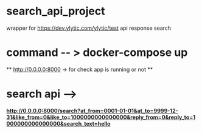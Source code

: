 # search_api_project
 wrapper for https://dev.ylytic.com/ylytic/test api response search 
 
 # command -- > docker-compose up 
 ** http://0.0.0.0:8000 -> for check app is running or not **
 
 # search api --> 
 **http://0.0.0.0:8000/search?at_from=0001-01-01&at_to=9999-12-31&like_from=0&like_to=1000000000000000&reply_from=0&reply_to=1000000000000000&search_text=hello**
 
